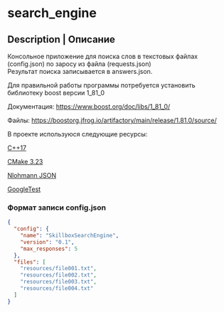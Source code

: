 # search_engine

## Description | Описание
Консольное приложение для поиска слов в текстовых файлах (config.json) по заросу из файла (requests.json)<br>
Результат поиска записывается в answers.json.<br>

Для правильной работы программы потребуется установить библиотеку boost версии 1_81_0

Документация:
https://www.boost.org/doc/libs/1_81_0/

Файлы:
https://boostorg.jfrog.io/artifactory/main/release/1.81.0/source/

В проекте используюся следующие ресурсы:<br>

[C++17](https://en.cppreference.com/w/cpp/17)<br>

[CMake 3.23](https://cmake.org/cmake/help/latest/release/3.23.html)<br>

[Nlohmann JSON](https://github.com/nlohmann/json)<br>

[GoogleTest](https://github.com/google/googletest)<br>

<h3>Формат записи config.json</h3>

```json
{
  "config": {
    "name": "SkillboxSearchEngine",
    "version": "0.1",
    "max_responses": 5
  },
  "files": [
    "resources/file001.txt",
    "resources/file002.txt",
    "resources/file003.txt",
    "resources/file004.txt"
  ]
}
```
